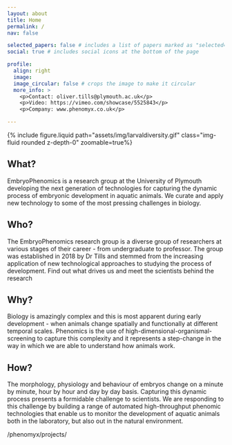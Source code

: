 ```yaml
---
layout: about
title: Home
permalink: /
nav: false

selected_papers: false # includes a list of papers marked as "selected={true}"
social: true # includes social icons at the bottom of the page

profile:
  align: right
  image: 
  image_circular: false # crops the image to make it circular
  more_info: >
    <p>Contact: oliver.tills@plymouth.ac.uk</p>
    <p>Video: https://vimeo.com/showcase/5525843</p>
    <p>Company: www.phenomyx.co.uk</p>

---
```


{% include figure.liquid path="assets/img/larvaldiversity.gif" class="img-fluid rounded z-depth-0" zoomable=true%}

## What? 
EmbryoPhenomics is a research group at the University of Plymouth developing the next generation of technologies for capturing the dynamic process of embryonic development in aquatic animals. We curate and apply new technology to some of the most pressing challenges in biology. 

## Who?
The EmbryoPhenomics research group is a diverse group of researchers at various stages of their career - from undergraduate to professor. The group was established in 2018 by Dr Tills and stemmed from the increasing application of new technological approaches to studying the process of development. Find out what drives us and meet the scientists behind the research

## Why?
Biology is amazingly complex and this is most apparent during early development - when animals change spatially and functionally at different temporal scales. Phenomics is the use of high-dimensional-organismal-screening to capture this complexity and it represents a step-change in the way in which we are able to understand how animals work.

## How?
The morphology, physiology and behaviour of embryos change on a minute by minute, hour by hour and day by day basis. Capturing this dynamic process presents a formidable challenge to scientists. We are responding to this challenge by building a range of automated high-throughput phenomic technologies that enable us to monitor the development of aquatic animals both in the laboratory, but also out in the natural environment.

/phenomyx/projects/



